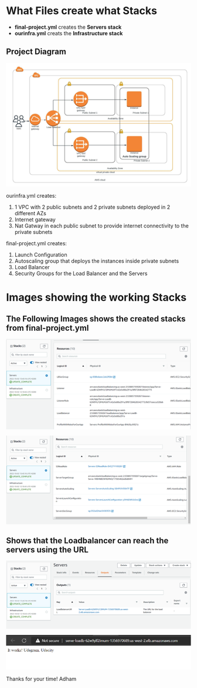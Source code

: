 # What Files create what Stacks
* **final-project.yml** creates the **Servers stack** 
* **ourinfra.yml** creats the **Infrastructure stack**

## Project Diagram
![alt text](https://github.com/Adhamfm/Cloud-DevOps/blob/main/FinalProject.jpeg "Project Diagram")

ourinfra.yml creates:
1. 1 VPC with 2 public subnets and 2 private subnets deployed in 2 different AZs 
2. Internet gateway
3. Nat Gatway in each public subnet to provide internet connectivity to the private subnets

final-project.yml creates:
1. Launch Configuration  
2. Autoscaling group that deploys the instances inside private subnets
3. Load Balancer 
4. Security Groups for the Load Balancer and the Servers

# Images showing the working Stacks
## The Following Images shows the created stacks from final-project.yml
![alt text](https://github.com/Adhamfm/Cloud-DevOps/blob/main/resources1.png "Servers Resources 1")

![alt text](https://github.com/Adhamfm/Cloud-DevOps/blob/main/resources2.png "Servers Resources 2")
## Shows that the Loadbalancer can reach the servers using the URL
![alt text](https://github.com/Adhamfm/Cloud-DevOps/blob/main/output.png "Servers Output showing LoadBalancer URL")

![alt text](https://github.com/Adhamfm/Cloud-DevOps/blob/main/workingTest.png "LoadBalancer Response ")

Thanks for your time!
Adham
